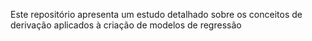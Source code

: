 Este repositório apresenta um estudo detalhado sobre os conceitos de derivação aplicados à criação de modelos de regressão
